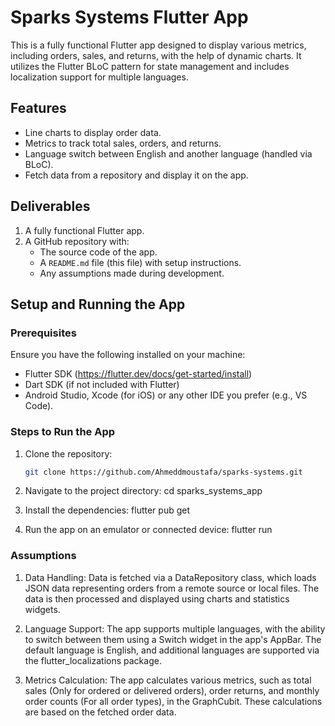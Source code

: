 # Sparks Systems Flutter App

This is a fully functional Flutter app designed to display various metrics, including orders, sales, and returns, with the help of dynamic charts. It utilizes the Flutter BLoC pattern for state management and includes localization support for multiple languages.

## Features

- Line charts to display order data.
- Metrics to track total sales, orders, and returns.
- Language switch between English and another language (handled via BLoC).
- Fetch data from a repository and display it on the app.

## Deliverables

1. A fully functional Flutter app.
2. A GitHub repository with:
   - The source code of the app.
   - A `README.md` file (this file) with setup instructions.
   - Any assumptions made during development.

## Setup and Running the App

### Prerequisites

Ensure you have the following installed on your machine:

- Flutter SDK (https://flutter.dev/docs/get-started/install)
- Dart SDK (if not included with Flutter)
- Android Studio, Xcode (for iOS) or any other IDE you prefer (e.g., VS Code).

### Steps to Run the App

1. Clone the repository:

   ```bash
   git clone https://github.com/Ahmeddmoustafa/sparks-systems.git

   ```

2. Navigate to the project directory:
   cd sparks_systems_app

3. Install the dependencies:
   flutter pub get

4. Run the app on an emulator or connected device:
   flutter run

### Assumptions

1. Data Handling: Data is fetched via a DataRepository class, which loads JSON data representing orders from a remote source or local files. The data is then processed and displayed using charts and statistics widgets.

2. Language Support: The app supports multiple languages, with the ability to switch between them using a Switch widget in the app's AppBar. The default language is English, and additional languages are supported via the flutter_localizations package.

3. Metrics Calculation: The app calculates various metrics, such as total sales (Only for ordered or delivered orders), order returns, and monthly order counts (For all order types), in the GraphCubit. These calculations are based on the fetched order data.
